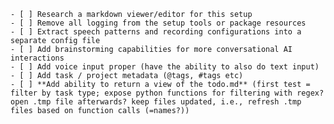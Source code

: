     - [ ] Research a markdown viewer/editor for this setup
    - [ ] Remove all logging from the setup tools or package resources
    - [ ] Extract speech patterns and recording configurations into a separate config file
    - [ ] Add brainstorming capabilities for more conversational AI interactions
    - [ ] Add voice input proper (have the ability to also do text input)
    - [ ] Add task / project metadata (@tags, #tags etc)
    - [ ] **Add ability to return a view of the todo.md** (first test = filter by task type; expose python functions for filtering with regex? open .tmp file afterwards? keep files updated, i.e., refresh .tmp files based on function calls (=names?))